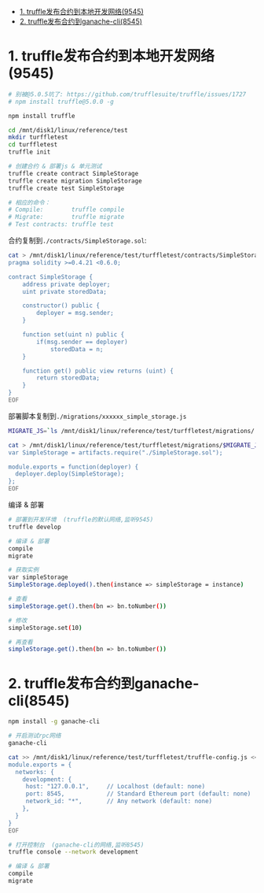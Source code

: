 <!-- TOC -->

- [1. truffle发布合约到本地开发网络(9545)](#1-truffle发布合约到本地开发网络9545)
- [2. truffle发布合约到ganache-cli(8545)](#2-truffle发布合约到ganache-cli8545)

<!-- /TOC -->

<a id="markdown-1-truffle发布合约到本地开发网络9545" name="1-truffle发布合约到本地开发网络9545"></a>
# 1. truffle发布合约到本地开发网络(9545)

```bash
# 别被@5.0.5坑了: https://github.com/trufflesuite/truffle/issues/1727
# npm install truffle@5.0.0 -g

npm install truffle

cd /mnt/disk1/linux/reference/test
mkdir turffletest
cd turffletest
truffle init

# 创建合约 & 部署js & 单元测试
truffle create contract SimpleStorage
truffle create migration SimpleStorage
truffle create test SimpleStorage

# 相应的命令：
# Compile:        truffle compile
# Migrate:        truffle migrate
# Test contracts: truffle test
```

合约复制到`./contracts/SimpleStorage.sol`:
```bash
cat > /mnt/disk1/linux/reference/test/turffletest/contracts/SimpleStorage.sol << EOF
pragma solidity >=0.4.21 <0.6.0;

contract SimpleStorage {
    address private deployer;
    uint private storedData;

    constructor() public {
        deployer = msg.sender;
    }

    function set(uint n) public {
        if(msg.sender == deployer)
            storedData = n;
    }

    function get() public view returns (uint) {
        return storedData;
    }
}
EOF
```

部署脚本复制到`./migrations/xxxxxx_simple_storage.js`
```bash
MIGRATE_JS=`ls /mnt/disk1/linux/reference/test/turffletest/migrations/ | grep simple_storage`

cat > /mnt/disk1/linux/reference/test/turffletest/migrations/$MIGRATE_JS << EOF
var SimpleStorage = artifacts.require("./SimpleStorage.sol");

module.exports = function(deployer) {
  deployer.deploy(SimpleStorage);
};
EOF
```

编译 & 部署
```bash
# 部署到开发环境  (truffle的默认网络,监听9545)
truffle develop

# 编译 & 部署
compile
migrate

# 获取实例
var simpleStorage
SimpleStorage.deployed().then(instance => simpleStorage = instance)

# 查看
simpleStorage.get().then(bn => bn.toNumber())

# 修改
simpleStorage.set(10)

# 再查看
simpleStorage.get().then(bn => bn.toNumber())
```

<a id="markdown-2-truffle发布合约到ganache-cli8545" name="2-truffle发布合约到ganache-cli8545"></a>
# 2. truffle发布合约到ganache-cli(8545)

```bash
npm install -g ganache-cli

# 开启测试rpc网络
ganache-cli

cat >> /mnt/disk1/linux/reference/test/turffletest/truffle-config.js << EOF
module.exports = {
  networks: {
    development: {
     host: "127.0.0.1",     // Localhost (default: none)
     port: 8545,            // Standard Ethereum port (default: none)
     network_id: "*",       // Any network (default: none)
    },
  }
}
EOF

# 打开控制台  (ganache-cli的网络,监听8545)
truffle console --network development

# 编译 & 部署
compile
migrate
```

